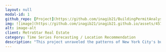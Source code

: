 ```yaml
---
layout: null
modal-id: 1
github_repo: [Project](https://github.com/inagib21/BuildingPermitAnalysis)
img: ![image](https://github.com/inagib21/inagib21.github.io/assets/45716414/7952b5d2-473c-41fc-a555-7928668923e1)
alt: image-alt
client: MetroStar Real Estate
category: Time Series Forecasting / Location Recommendation
description: "This project unraveled the patterns of New York City's building permits to aid in real estate investment decision-making. Leveraging machine learning techniques, the analysis focused on predicting future home prices and identifying structures built before 1940 that may be ripe for renovation. By forecasting the approval trends of building permits, using time series analysis techniques like ARIMA, SARIMA, Prophet, and LSTM, this project revealed valuable insights about real estate growth across the city's boroughs. It specifically showcased the LSTM model's superior forecasting ability with an average RMSE across all boroughs of 26.08."
---
```


